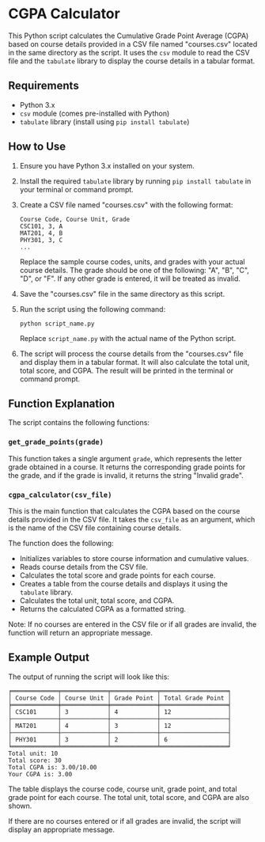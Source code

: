 # CGPA Calculator

This Python script calculates the Cumulative Grade Point Average (CGPA) based on course details provided in a CSV file named "courses.csv" located in the same directory as the script. It uses the `csv` module to read the CSV file and the `tabulate` library to display the course details in a tabular format.

## Requirements
- Python 3.x
- `csv` module (comes pre-installed with Python)
- `tabulate` library (install using `pip install tabulate`)

## How to Use
1. Ensure you have Python 3.x installed on your system.
2. Install the required `tabulate` library by running `pip install tabulate` in your terminal or command prompt.
3. Create a CSV file named "courses.csv" with the following format:

   ```
   Course Code, Course Unit, Grade
   CSC101, 3, A
   MAT201, 4, B
   PHY301, 3, C
   ...
   ```

   Replace the sample course codes, units, and grades with your actual course details. The grade should be one of the following: "A", "B", "C", "D", or "F". If any other grade is entered, it will be treated as invalid.

4. Save the "courses.csv" file in the same directory as this script.

5. Run the script using the following command:

   ```
   python script_name.py
   ```

   Replace `script_name.py` with the actual name of the Python script.

6. The script will process the course details from the "courses.csv" file and display them in a tabular format. It will also calculate the total unit, total score, and CGPA. The result will be printed in the terminal or command prompt.

## Function Explanation

The script contains the following functions:

### `get_grade_points(grade)`
This function takes a single argument `grade`, which represents the letter grade obtained in a course. It returns the corresponding grade points for the grade, and if the grade is invalid, it returns the string "Invalid grade".

### `cgpa_calculator(csv_file)`
This is the main function that calculates the CGPA based on the course details provided in the CSV file. It takes the `csv_file` as an argument, which is the name of the CSV file containing course details.

The function does the following:
- Initializes variables to store course information and cumulative values.
- Reads course details from the CSV file.
- Calculates the total score and grade points for each course.
- Creates a table from the course details and displays it using the `tabulate` library.
- Calculates the total unit, total score, and CGPA.
- Returns the calculated CGPA as a formatted string.

Note: If no courses are entered in the CSV file or if all grades are invalid, the function will return an appropriate message.

## Example Output

The output of running the script will look like this:

```
╒═════════════╤═════════════╤═════════════╤═══════════════════╕
│ Course Code │ Course Unit │ Grade Point │ Total Grade Point │
╞═════════════╪═════════════╪═════════════╪═══════════════════╡
│ CSC101      │ 3           │ 4           │ 12                │
├─────────────┼─────────────┼─────────────┼───────────────────┤
│ MAT201      │ 4           │ 3           │ 12                │
├─────────────┼─────────────┼─────────────┼───────────────────┤
│ PHY301      │ 3           │ 2           │ 6                 │
╘═════════════╧═════════════╧═════════════╧═══════════════════╛
Total unit: 10
Total score: 30
Total CGPA is: 3.00/10.00
Your CGPA is: 3.00
```

The table displays the course code, course unit, grade point, and total grade point for each course. The total unit, total score, and CGPA are also shown.

If there are no courses entered or if all grades are invalid, the script will display an appropriate message.